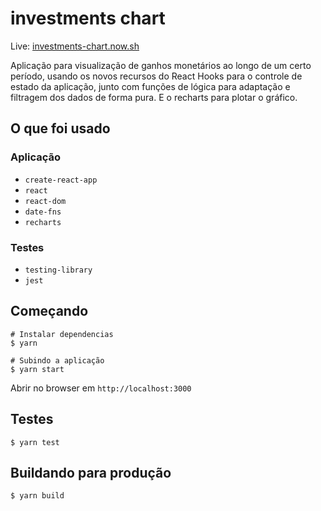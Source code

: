 # investments chart

Live: [investments-chart.now.sh](investments-chart.now.sh)

Aplicação para visualização de ganhos monetários ao longo de um certo período, usando os novos recursos do React Hooks para o controle de estado da aplicação, junto com funções de lógica para adaptação e filtragem dos dados de forma pura. E o recharts para plotar o gráfico.

## O que foi usado

### Aplicação
- `create-react-app`
- `react` 
- `react-dom`
- `date-fns`
- `recharts`

### Testes
- `testing-library`
- `jest`


## Começando
```
# Instalar dependencias
$ yarn

# Subindo a aplicação
$ yarn start
```
Abrir no browser em `http://localhost:3000` 

## Testes
```
$ yarn test
```

## Buildando para produção
```
$ yarn build
```
